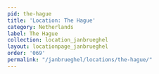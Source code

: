 ```yaml
---
pid: the-hague
title: 'Location: The Hague'
category: Netherlands
label: The Hague
collection: location_janbrueghel
layout: locationpage_janbrueghel
order: '069'
permalink: "/janbrueghel/locations/the-hague/"
---
```

